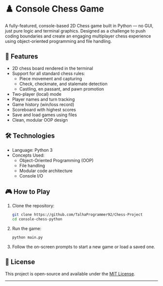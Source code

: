 # ♟️ Console Chess Game

A fully-featured, console-based 2D Chess game built in Python — no GUI, just pure logic and terminal graphics. Designed as a challenge to push coding boundaries and create an engaging multiplayer chess experience using object-oriented programming and file handling.

## 🚀 Features

- 2D chess board rendered in the terminal
- Support for all standard chess rules:
  - Piece movement and capturing
  - Check, checkmate, and stalemate detection
  - Castling, en passant, and pawn promotion
- Two-player (local) mode
- Player names and turn tracking
- Game history (win/loss record)
- Scoreboard with highest scores
- Save and load games using files
- Clean, modular OOP design

## 🛠️ Technologies

- Language: Python 3
- Concepts Used:
  - Object-Oriented Programming (OOP)
  - File handling
  - Modular code architecture
  - Console I/O

## 🎮 How to Play

1. Clone the repository:
   ```bash
   git clone https://github.com/TalhaProgrammer92/Chess-Project
   cd console-chess-python
   ```

2. Run the game:

   ```bash
   python main.py
   ```

3. Follow the on-screen prompts to start a new game or load a saved one.

## 📜 License

This project is open-source and available under the [MIT License](LICENSE).

---